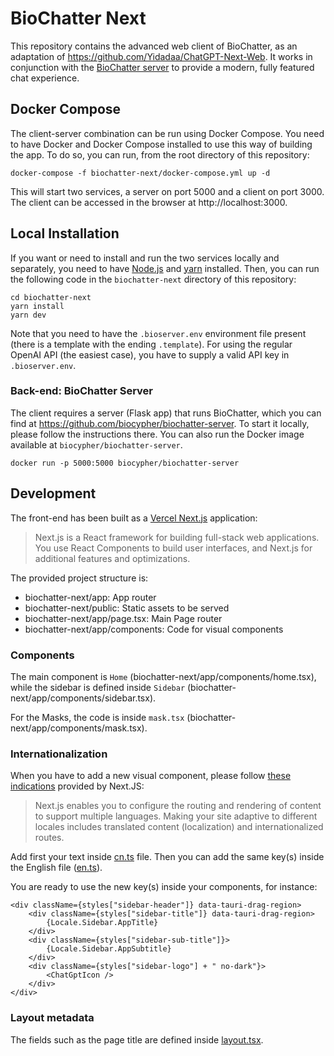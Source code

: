 # BioChatter Next

This repository contains the advanced web client of BioChatter, as an 
adaptation of https://github.com/Yidadaa/ChatGPT-Next-Web. It works in
conjunction with the [BioChatter
server](https://github.com/biocypher/biochatter-server) to provide a modern,
fully featured chat experience.

## Docker Compose

The client-server combination can be run using Docker Compose. You need to have
Docker and Docker Compose installed to use this way of building the app. To do
so, you can run, from the root directory of this repository:

```
docker-compose -f biochatter-next/docker-compose.yml up -d
```

This will start two services, a server on port 5000 and a client on port 3000.
The client can be accessed in the browser at http://localhost:3000.

## Local Installation

If you want or need to install and run the two services locally and separately,
you need to have [Node.js](https://nodejs.org/en/) and
[yarn](https://yarnpkg.com/) installed. Then, you can run the following code in
the `biochatter-next` directory of this repository:

```console
cd biochatter-next
yarn install
yarn dev
```

Note that you need to have the `.bioserver.env` environment file present (there
is a template with the ending `.template`). For using the regular OpenAI API
(the easiest case), you have to supply a valid API key in `.bioserver.env`.

### Back-end: BioChatter Server

The client requires a server (Flask app) that runs BioChatter, which you can
find at https://github.com/biocypher/biochatter-server. To start it locally,
please follow the instructions there. You can also run the Docker image
available at `biocypher/biochatter-server`.

```console
docker run -p 5000:5000 biocypher/biochatter-server
```

## Development

The front-end has been built as a [Vercel Next.js](https://nextjs.org/docs)
application:

> Next.js is a React framework for building full-stack web applications. You use React Components to build user interfaces, and Next.js for additional features and optimizations.

The provided project structure is:

- biochatter-next/app: App router
- biochatter-next/public: Static assets to be served
- biochatter-next/app/page.tsx: Main Page router
- biochatter-next/app/components: Code for visual components


### Components

The main component is `Home` (biochatter-next/app/components/home.tsx), while the
sidebar is defined inside `Sidebar` (biochatter-next/app/components/sidebar.tsx).

For the Masks, the code is inside `mask.tsx` (biochatter-next/app/components/mask.tsx).

### Internationalization

When you have to add a new visual component, please follow [these
indications](https://nextjs.org/docs/app/building-your-application/routing/internationalization)
provided by Next.JS:

> Next.js enables you to configure the routing and rendering of content to support multiple languages. Making your site adaptive to different locales includes translated content (localization) and internationalized routes.

Add first your text inside [cn.ts](biochatter-next/app/locales/cn.ts) file. Then you can
add the same key(s) inside the English file
([en.ts](biochatter-next/app/locales/en.ts)).

You are ready to use the new key(s) inside your components, for instance:

```tsx
<div className={styles["sidebar-header"]} data-tauri-drag-region>
    <div className={styles["sidebar-title"]} data-tauri-drag-region>
        {Locale.Sidebar.AppTitle}
    </div>
    <div className={styles["sidebar-sub-title"]}>
        {Locale.Sidebar.AppSubtitle}
    </div>
    <div className={styles["sidebar-logo"] + " no-dark"}>
        <ChatGptIcon />
    </div>
</div>
```

### Layout metadata

The fields such as the page title are defined inside
[layout.tsx](biochatter-next/app/layout.tsx).
